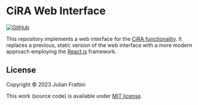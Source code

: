 # CiRA Web Interface

[![GitHub](https://img.shields.io/github/license/JulianFrattini/cira-web)](./LICENSE)

This repository implements a web interface for the [CiRA functionality](https://github.com/JulianFrattini/cira). It replaces a previous, static version of the web interface with a more modern approach employing the [React.js](https://react.dev/) framework.

## License

Copyright © 2023 Julian Frattini

This work (source code) is available under [MIT license](./LICENSE).
